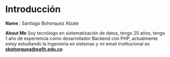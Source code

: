 # Introducción

**Name** : Santiago Bohorquez Alzate

**About Me**
Soy tecnólogo en sistematización de datos, tengo 25 años, tengo 1 año de experiencia como desarrollador Backend con PHP,
actualmente estoy estudiando la Ingeniería en sistemas y mi email institucional es **sbohorquea@eafit.edu.co**
